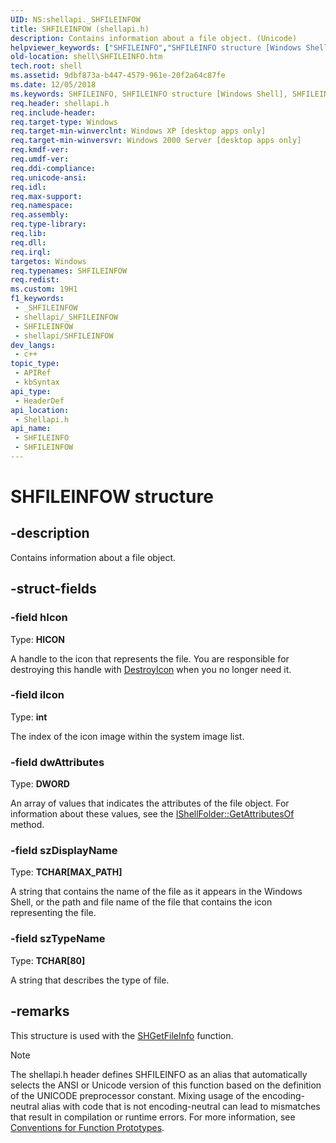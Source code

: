 ```yaml
---
UID: NS:shellapi._SHFILEINFOW
title: SHFILEINFOW (shellapi.h)
description: Contains information about a file object. (Unicode)
helpviewer_keywords: ["SHFILEINFO","SHFILEINFO structure [Windows Shell]","SHFILEINFOW","_win32_SHFILEINFO","shell.SHFILEINFO","shellapi/SHFILEINFO"]
old-location: shell\SHFILEINFO.htm
tech.root: shell
ms.assetid: 9dbf873a-b447-4579-961e-20f2a64c87fe
ms.date: 12/05/2018
ms.keywords: SHFILEINFO, SHFILEINFO structure [Windows Shell], SHFILEINFOW, _win32_SHFILEINFO, shell.SHFILEINFO, shellapi/SHFILEINFO
req.header: shellapi.h
req.include-header: 
req.target-type: Windows
req.target-min-winverclnt: Windows XP [desktop apps only]
req.target-min-winversvr: Windows 2000 Server [desktop apps only]
req.kmdf-ver: 
req.umdf-ver: 
req.ddi-compliance: 
req.unicode-ansi: 
req.idl: 
req.max-support: 
req.namespace: 
req.assembly: 
req.type-library: 
req.lib: 
req.dll: 
req.irql: 
targetos: Windows
req.typenames: SHFILEINFOW
req.redist: 
ms.custom: 19H1
f1_keywords:
 - _SHFILEINFOW
 - shellapi/_SHFILEINFOW
 - SHFILEINFOW
 - shellapi/SHFILEINFOW
dev_langs:
 - c++
topic_type:
 - APIRef
 - kbSyntax
api_type:
 - HeaderDef
api_location:
 - Shellapi.h
api_name:
 - SHFILEINFO
 - SHFILEINFOW
---
```


# SHFILEINFOW structure


## -description

Contains information about a file object.

## -struct-fields

### -field hIcon

Type: <b>HICON</b>

A handle to the icon that represents the file. You are responsible for destroying this handle with <a href="/windows/desktop/api/winuser/nf-winuser-destroyicon">DestroyIcon</a> when you no longer need it.

### -field iIcon

Type: <b>int</b>

The index of the icon image within the system image list.

### -field dwAttributes

Type: <b>DWORD</b>

An array of values that indicates the attributes of the file object. For information about these values, see the <a href="/windows/desktop/api/shobjidl_core/nf-shobjidl_core-ishellfolder-getattributesof">IShellFolder::GetAttributesOf</a> method.

### -field szDisplayName

Type: <b>TCHAR[MAX_PATH]</b>

A string that contains the name of the file as it appears in the Windows Shell, or the path and file name of the file that contains the icon representing the file.

### -field szTypeName

Type: <b>TCHAR[80]</b>

A string that describes the type of file.

## -remarks

This structure is used with the <a href="/windows/desktop/api/shellapi/nf-shellapi-shgetfileinfoa">SHGetFileInfo</a> function.




> [!NOTE]
> The shellapi.h header defines SHFILEINFO as an alias that automatically selects the ANSI or Unicode version of this function based on the definition of the UNICODE preprocessor constant. Mixing usage of the encoding-neutral alias with code that is not encoding-neutral can lead to mismatches that result in compilation or runtime errors. For more information, see [Conventions for Function Prototypes](/windows/win32/intl/conventions-for-function-prototypes).
